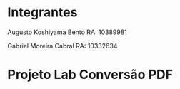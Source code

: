 # Integrantes
Augusto Koshiyama Bento RA: 10389981

Gabriel Moreira Cabral RA: 10332634

# Projeto Lab Conversão PDF
